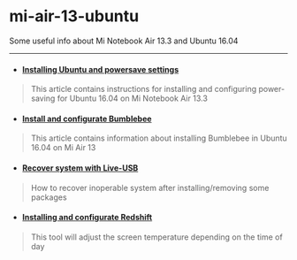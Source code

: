 # mi-air-13-ubuntu
Some useful info about Mi Notebook Air 13.3 and Ubuntu 16.04
***
* #### [Installing Ubuntu and powersave settings](https://github.com/andrewozhegov/mi-air-13-ubuntu/blob/master/powersave.md)
> This article contains instructions for installing and configuring power-saving for Ubuntu 16.04 on Mi Notebook Air 13.3

* #### [Install and configurate Bumblebee](https://github.com/andrewozhegov/mi-air-13-ubuntu/blob/master/bumblebee.md)
> This article contains information about installing Bumblebee in Ubuntu 16.04 on Mi Air 13

* #### [Recover system with Live-USB](https://github.com/andrewozhegov/mi-air-13-ubuntu/blob/master/liveusb-recover.md)
> How to recover inoperable system after installing/removing some packages

* #### [Installing and configurate Redshift](https://github.com/andrewozhegov/mi-air-13-ubuntu/blob/master/redshift/redshift.md)
> This tool will adjust the screen temperature depending on the time of day
